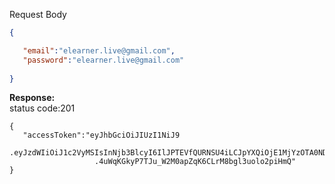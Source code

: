 
Request Body
```json
{

   "email":"elearner.live@gmail.com",
   "password":"elearner.live@gmail.com"
  
}
```
**Response:** <br>
status code:201
```
{
   "accessToken":"eyJhbGciOiJIUzI1NiJ9
                  .eyJzdWIiOiJ1c2VyMSIsInNjb3BlcyI6IlJPTEVfQURNSU4iLCJpYXQiOjE1MjYzOTA0NDMsImV4cCI6MTUyNjQwODQ0M30
                   .4uWqKGkyP7TJu_W2M0apZqK6CLrM8bgl3uolo2piHmQ"
}
```
